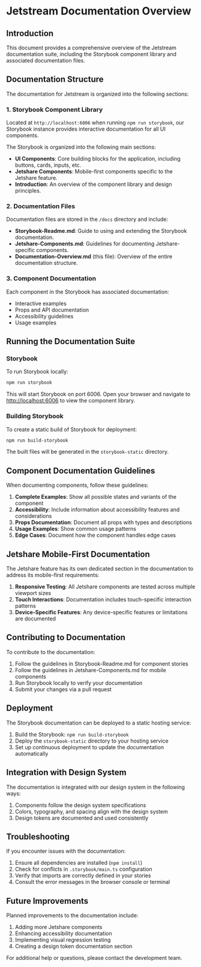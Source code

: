 # Jetstream Documentation Overview

## Introduction

This document provides a comprehensive overview of the Jetstream documentation suite, including the Storybook component library and associated documentation files.

## Documentation Structure

The documentation for Jetstream is organized into the following sections:

### 1. Storybook Component Library

Located at `http://localhost:6006` when running `npm run storybook`, our Storybook instance provides interactive documentation for all UI components.

The Storybook is organized into the following main sections:

- **UI Components**: Core building blocks for the application, including buttons, cards, inputs, etc.
- **Jetshare Components**: Mobile-first components specific to the Jetshare feature.
- **Introduction**: An overview of the component library and design principles.

### 2. Documentation Files

Documentation files are stored in the `/docs` directory and include:

- **Storybook-Readme.md**: Guide to using and extending the Storybook documentation.
- **Jetshare-Components.md**: Guidelines for documenting Jetshare-specific components.
- **Documentation-Overview.md** (this file): Overview of the entire documentation structure.

### 3. Component Documentation

Each component in the Storybook has associated documentation:

- Interactive examples
- Props and API documentation
- Accessibility guidelines
- Usage examples

## Running the Documentation Suite

### Storybook

To run Storybook locally:

```bash
npm run storybook
```

This will start Storybook on port 6006. Open your browser and navigate to [http://localhost:6006](http://localhost:6006) to view the component library.

### Building Storybook

To create a static build of Storybook for deployment:

```bash
npm run build-storybook
```

The built files will be generated in the `storybook-static` directory.

## Component Documentation Guidelines

When documenting components, follow these guidelines:

1. **Complete Examples**: Show all possible states and variants of the component
2. **Accessibility**: Include information about accessibility features and considerations
3. **Props Documentation**: Document all props with types and descriptions
4. **Usage Examples**: Show common usage patterns
5. **Edge Cases**: Document how the component handles edge cases

## Jetshare Mobile-First Documentation

The Jetshare feature has its own dedicated section in the documentation to address its mobile-first requirements:

1. **Responsive Testing**: All Jetshare components are tested across multiple viewport sizes
2. **Touch Interactions**: Documentation includes touch-specific interaction patterns
3. **Device-Specific Features**: Any device-specific features or limitations are documented

## Contributing to Documentation

To contribute to the documentation:

1. Follow the guidelines in Storybook-Readme.md for component stories
2. Follow the guidelines in Jetshare-Components.md for mobile components
3. Run Storybook locally to verify your documentation
4. Submit your changes via a pull request

## Deployment

The Storybook documentation can be deployed to a static hosting service:

1. Build the Storybook: `npm run build-storybook`
2. Deploy the `storybook-static` directory to your hosting service
3. Set up continuous deployment to update the documentation automatically

## Integration with Design System

The documentation is integrated with our design system in the following ways:

1. Components follow the design system specifications
2. Colors, typography, and spacing align with the design system
3. Design tokens are documented and used consistently

## Troubleshooting

If you encounter issues with the documentation:

1. Ensure all dependencies are installed (`npm install`)
2. Check for conflicts in `.storybook/main.ts` configuration
3. Verify that imports are correctly defined in your stories
4. Consult the error messages in the browser console or terminal

## Future Improvements

Planned improvements to the documentation include:

1. Adding more Jetshare components
2. Enhancing accessibility documentation
3. Implementing visual regression testing
4. Creating a design token documentation section

For additional help or questions, please contact the development team.
